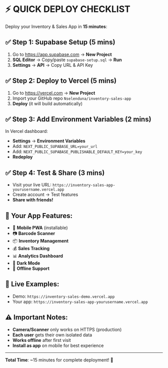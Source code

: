 # ⚡ QUICK DEPLOY CHECKLIST

Deploy your Inventory & Sales App in **15 minutes**:

## ✅ Step 1: Supabase Setup (5 mins)
1. Go to https://app.supabase.com → **New Project**
2. **SQL Editor** → Copy/paste `supabase-setup.sql` → **Run**
3. **Settings** → **API** → Copy URL & API Key

## ✅ Step 2: Deploy to Vercel (5 mins)
1. Go to https://vercel.com → **New Project**
2. Import your GitHub repo `Nselenduna/inventory-sales-app`
3. **Deploy** (it will build automatically)

## ✅ Step 3: Add Environment Variables (2 mins)
In Vercel dashboard:
- **Settings** → **Environment Variables**
- Add: `NEXT_PUBLIC_SUPABASE_URL=your_url`
- Add: `NEXT_PUBLIC_SUPABASE_PUBLISHABLE_DEFAULT_KEY=your_key`
- **Redeploy**

## ✅ Step 4: Test & Share (3 mins)
- Visit your live URL: `https://inventory-sales-app-yourusername.vercel.app`
- Create account → Test features
- **Share with friends!**

## 🎯 Your App Features:
- 📱 **Mobile PWA** (installable)
- 📷 **Barcode Scanner**
- 📦 **Inventory Management**
- 💰 **Sales Tracking**
- 📊 **Analytics Dashboard**
- 🌙 **Dark Mode**
- 📡 **Offline Support**

## 🔗 Live Examples:
- Demo: `https://inventory-sales-demo.vercel.app`
- Your app: `https://inventory-sales-app-yourusername.vercel.app`

## ⚠️ Important Notes:
- **Camera/Scanner** only works on HTTPS (production)
- **Each user** gets their own isolated data
- **Works offline** after first visit
- **Install as app** on mobile for best experience

---
**Total Time**: ~15 minutes for complete deployment! 🚀 